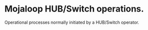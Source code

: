 # Mojaloop HUB/Switch operations.

Operational processes normally initiated by a HUB/Switch operator.

